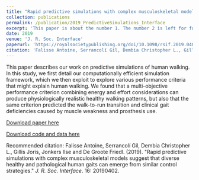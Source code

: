 ```yaml
---
title: "Rapid predictive simulations with complex musculoskeletal models suggest that diverse healthy and pathological human gaits can emerge from similar control strategies"
collection: publications
permalink: /publication/2019_PredictiveSimulations_Interface
excerpt: 'This paper is about the number 1. The number 2 is left for future work.'
date: 2019
venue: 'J. R. Soc. Interface'
paperurl: 'https://royalsocietypublishing.org/doi/10.1098/rsif.2019.0402'
citation: 'Falisse Antoine, Serrancolí Gil, Dembia Christopher L., Gillis Joris, Jonkers Ilse and De Groote Friedl. (2019). "Rapid predictive simulations with complex musculoskeletal models suggest that diverse healthy and pathological human gaits can emerge from similar control strategies." <i>J. R. Soc. Interface</i>. 16: 20190402.'
---
```

This paper describes our work on predictive simulations of human walking. In this study, we first detail our computationally efficient simulation framework, which we then exploit to explore various performance criteria that might explain human walking. We found that a multi-objective performance criterion combining energy and effort considerations can produce physiologically realistic healthy walking patterns, but also that the same criterion predicted the walk-to-run transition and clinical gait deficiencies caused by muscle weakness and prosthesis use.

[Download paper here](https://royalsocietypublishing.org/doi/10.1098/rsif.2019.0402)

[Download code and data here](https://github.com/antoinefalisse/3dpredictsim)

Recommended citation: Falisse Antoine, Serrancolí Gil, Dembia Christopher L., Gillis Joris, Jonkers Ilse and De Groote Friedl. (2019). "Rapid predictive simulations with complex musculoskeletal models suggest that diverse healthy and pathological human gaits can emerge from similar control strategies." <i>J. R. Soc. Interface</i>. 16: 20190402.